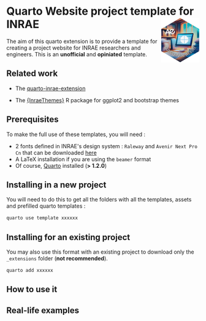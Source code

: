 # Quarto Website project template for INRAE <img src="images/extension-logo.png" align="right" width="20%"/>

The aim of this quarto extension is to provide a template for creating a project website for INRAE researchers and engineers. This is an __unofficial__ and __opiniated__ template.

## Related work

-   The [quarto-inrae-extension](https://github.com/davidcarayon/quarto-inrae-extension)

-   The [{InraeThemes}](https://github.com/davidcarayon/InraeThemes) R package for ggplot2 and bootstrap themes

## Prerequisites

To make the full use of these templates, you will need :

* 2 fonts defined in INRAE's design system : `Raleway` and `Avenir Next Pro Cn` that can be downloaded [here](https://charte-identitaire.intranet.inrae.fr/content/download/3007/30036?version=5)
* A LaTeX installation if you are using the `beamer` format 
* Of course, [Quarto](https://quarto.org/) installed (**> 1.2.0**)

## Installing in a new project

You will need to do this to get all the folders with all the templates, assets and prefilled quarto templates :

```bash
quarto use template xxxxxx
```

## Installing for an existing project

You may also use this format with an existing project to download only the `_extensions` folder (**not recommended**).

```bash
quarto add xxxxxx
```

## How to use it

## Real-life examples
